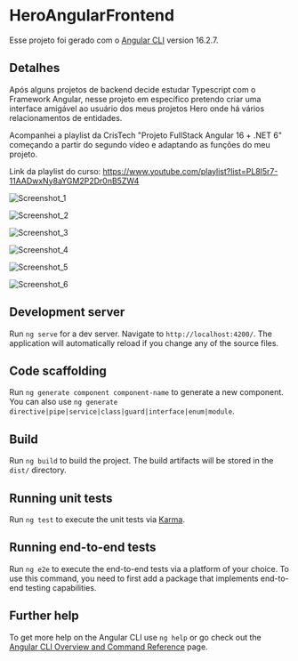 # HeroAngularFrontend

Esse projeto foi gerado com o [Angular CLI](https://github.com/angular/angular-cli) version 16.2.7.

## Detalhes

Após alguns projetos de backend decide estudar Typescript com o Framework Angular, nesse projeto em específico pretendo criar uma interface amigável ao usuário dos meus projetos Hero onde há vários relacionamentos de entidades. 

Acompanhei a playlist da CrisTech "Projeto FullStack Angular 16 + .NET 6" começando a partir do segundo vídeo e adaptando as funções do meu projeto. 

Link da playlist do curso: https://www.youtube.com/playlist?list=PL8l5r7-11AADwxNy8aYGM2P2Dr0nB5ZW4 

![Screenshot_1](imgs/Screenshot_1.jpg) 

![Screenshot_2](imgs/Screenshot_2.jpg)

![Screenshot_3](imgs/Screenshot_3.jpg)

![Screenshot_4](imgs/Screenshot_4.jpg)

![Screenshot_5](imgs/Screenshot_5.jpg)

![Screenshot_6](imgs/Screenshot_6.jpg)

## Development server

Run `ng serve` for a dev server. Navigate to `http://localhost:4200/`. The application will automatically reload if you change any of the source files.

## Code scaffolding

Run `ng generate component component-name` to generate a new component. You can also use `ng generate directive|pipe|service|class|guard|interface|enum|module`.

## Build

Run `ng build` to build the project. The build artifacts will be stored in the `dist/` directory.

## Running unit tests

Run `ng test` to execute the unit tests via [Karma](https://karma-runner.github.io).

## Running end-to-end tests

Run `ng e2e` to execute the end-to-end tests via a platform of your choice. To use this command, you need to first add a package that implements end-to-end testing capabilities.

## Further help

To get more help on the Angular CLI use `ng help` or go check out the [Angular CLI Overview and Command Reference](https://angular.io/cli) page.

